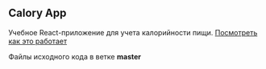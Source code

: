 ## Calory App
Учебное React-приложение для учета калорийности пищи. [Посмотреть как это работает](https://vk.com/away.php?to=https%3A%2F%2Fandrey-kor.github.io%2Ftest%2F&cc_key=)

Файлы исходного кода в ветке __master__
